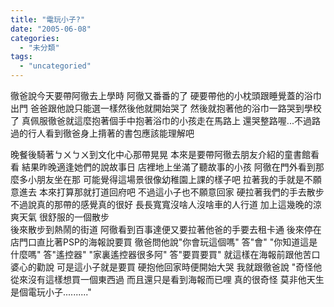 ```yaml
---
title: "電玩小子?"
date: "2005-06-08"
categories: 
  - "未分類"
tags: 
  - "uncategoried"
---
```


徹爸說今天要帶阿徹去上學時 阿徹又番番的了 硬要帶他的小枕頭跟睡覺蓋的浴巾出門 爸爸跟他說只能選一樣然後他就開始哭了 然後就抱著他的浴巾一路哭到學校了 真佩服徹爸就這麼抱著個手中抱著浴巾的小孩走在馬路上 還哭整路喔...不過路過的行人看到徹爸身上揹著的書包應該能理解吧

晚餐後騎著ㄅㄨㄅㄨ到文化中心那帶晃晃 本來是要帶阿徹去朋友介紹的童書館看看 結果昨晚適逢她們的說故事日 店裡地上坐滿了聽故事的小孩 阿徹在門外看到那麼多小朋友坐在那 可能覺得這場景很像幼稚園上課的樣子吧 拉著我的手就是不願意進去 本來打算那就打道回府吧 不過這小子也不願意回家 硬拉著我們的手去散步 不過說真的那帶的感覺真的很好 長長寬寬沒啥人沒啥車的人行道 加上這幾晚的涼爽天氣 很舒服的一個散步  
後來散步到熱鬧的街道 阿徹看到百事達便又要拉著他爸的手要去租卡通 後來停在店門口直比著PSP的海報說要買 徹爸問他說"你會玩這個嗎" 答"會" "你知道這是什麼嗎" 答"遙控器" "家裏遙控器很多阿" 答"要買要買" 就這樣在海報前跟他苦口婆心的勸說 可是這小子就是要買 硬抱他回家時便開始大哭 我就跟徹爸說 "奇怪他從來沒有這樣想買一個東西過 而且還只是看到海報而已哩 真的很奇怪 莫非他天生是個電玩小子.........."
